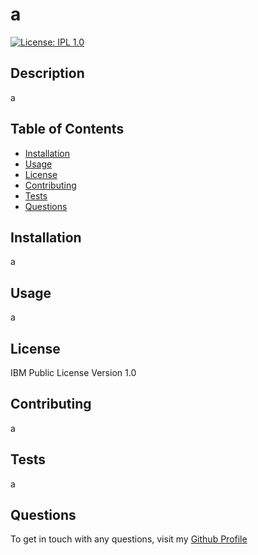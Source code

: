 # a

[![License: IPL 1.0](https://img.shields.io/badge/License-IPL_1.0-blue.svg)](https://opensource.org/licenses/IPL-1.0)
    
## Description
a
    
## Table of Contents
- [Installation](#Installation)
- [Usage](#Usage)
- [License](#License)
- [Contributing](#Contributing)
- [Tests](#Tests)
- [Questions](#Questions)
    
## Installation
a
    
## Usage
a
    
## License
IBM Public License Version 1.0
    
## Contributing
a
    
## Tests
a
    
## Questions
To get in touch with any questions, visit my <a href="https://github.com/a"> Github Profile </a>